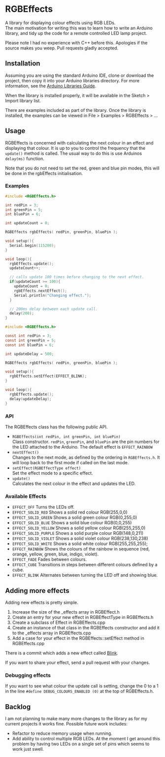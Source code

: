 # RGBEffects

A library for displaying colour effects using RGB LEDs.  
The main motivation for writing this was to learn how to write an Arduino library, and tidy up the code for a remote controlled LED lamp project.  

Please note I had no experience with C++ before this. Apologies if the source makes you weep. Pull requests gladly accepted.


## Installation

Assuming you are using the standard Arduino IDE, clone or download the project, then copy it into your Arduino libraries directory. For more information, see the [Arduino Libraries Guide](http://arduino.cc/en/Guide/Libraries).

When the library is installed properly, it will be available in the Sketch > Import library list. 

There are examples included as part of the library. Once the library is installed, the examples can be viewed in File > Examples > RGBEffects > ...


## Usage

RGBEffects is concerned with calculating the next colour in an effect and displaying that colour. It is up to you to control the frequency that the `update()` method is called. The usual way to do this is use Arduinos `delay(ms)` function.

Note that you do not need to set the red, green and blue pin modes, this will be done in the rgbEffects initialisation.

### Examples

```c
#include <RGBEffects.h>

int redPin = 3;
int greenPin = 5;
int bluePin = 6;

int updateCount = 0;

RGBEffects rgbEffects( redPin, greenPin, bluePin );

void setup(){
  Serial.begin(115200);
}

void loop(){
  rgbEffects.update();
  updateCount++;

  // calls update 100 times before changing to the next effect.
  if(updateCount >= 100){
    updateCount = 0;
    rgbEffects.nextEffect();
    Serial.println("Changing effect.");
  }

  // 200ms delay between each update call.
  delay(200);
}
```

```c
#include <RGBEffects.h>

const int redPin = 3;
const int greenPin = 5;
const int bluePin = 6;

int updateDelay = 500;

RGBEffects rgbEffects( redPin, greenPin, bluePin );

void setup(){
  rgbEffects.setEffect(EFFECT_BLINK);
}

void loop(){
  rgbEffects.update();
  delay(updateDelay);
}
```

### API

The RGBEffects class has the following public API.

* `RGBEffects(int redPin, int greenPin, int bluePin)`  
  Class constructor. `redPin`, `greenPin`, and `bluePin` are the pin numbers for the LED attached to the Arduino. 
  The default effect is `EFFECT_RAINBOW`
* `nextEffect()`  
   Changes to the next mode, as defined by the ordering in `RGBEffects.h`. It will loop back to the first mode if called on the last mode.
* `setEffect(RGBEffectType effect)`  
  Set the effect mode to a specific effect. 
* `update()`  
  Calculates the next colour in the effect and updates the LED.


### Available Effects

* `EFFECT_OFF` Turns the LEDs off. 
* `EFFECT_SOLID_RED` Shows a solid red colour RGB(255,0,0)
* `EFFECT_SOLID_GREEN` Shows a solid green colour RGB(0,255,0)
* `EFFECT_SOLID_BLUE` Shows a solid blue colour RGB(0,0,255) 
* `EFFECT_SOLID_YELLOW` Shows a solid yellow colour RGB(255,255,0)
* `EFFECT_SOLID_PURPLE` Shows a solid purple colour RGB(148,0,211) 
* `EFFECT_SOLID_VIOLET` Shows a solid violet colour RGB(238,130,238)
* `EFFECT_SOLID_WHITE` Shows a solid white colour RGB(255,255,255);
* `EFFECT_RAINBOW` Shows the colours of the rainbow in sequence (red, orange, yellow, green, blue, indigo, violet).
* `EFFECT_FADE` Fades between colours.
* `EFFECT_CUBE` Transitions in steps between different colours defined by a cube. 
* `EFFECT_BLINK` Alternates between turning the LED off and showing blue.
  

## Adding more effects

Adding new effects is pretty simple. 

1. Increase the size of the _effects array in RGBEffect.h
2. Create an entry for your new effect in RGBEffectType in RGBEffects.h
3. Create a subclass of Effect in RGBEffects.cpp
4. Create an instance of that class in the RGBEffects constructor and add it to the _effects array in RGBEffects.cpp
5. Add a case for your effect in the RGBEffects::setEffect method in RGBEffects.cpp

There is a commit which adds a new effect called [Blink](https://github.com/ajesler/Arduino-RGBEffects/commit/f985f01e614ff6f0f3d7ecba7096ab1712977045).

If you want to share your effect, send a pull request with your changes.

### Debugging effects

If you want to see what colour the update call is setting, change the 0 to a 1 in the line `#define DEBUG_COLOURS_ENABLED (0)` at the top of RGBEffects.h.


## Backlog

I am not planning to make many more changes to the library as for my current projects it works fine. Possible future work includes:

* Refactor to reduce memory usage when running.
* Add ability to control multiple RGB LEDs. At the moment I get around this problem by having two LEDs on a single set of pins which seems to work just swell.